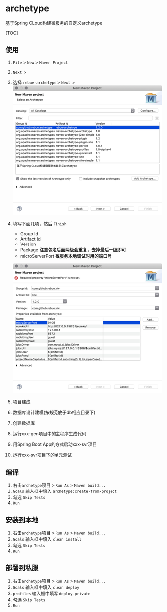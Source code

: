# archetype

基于Spring CLoud构建微服务的自定义archetype

[TOC]

## 使用

1. `File` > `New` > `Maven Project`
2. `Next >`
3. 选择 `rebue-archetype` > `Next >`
   ![选择archetype](./img/选择archetype.png)
4. 填写下面几项，然后 `Finish`
   - Group Id
   - Artifact Id
   - Version
   - Package **注意包名后面两级会重复，去掉最后一级即可**
   - microServerPort **微服务本地调试时用的端口号**

   ![配置参数](./img/配置参数.png)
5. 项目建成
6. 数据库设计建模(按规范放于db相应目录下)
7. 创建数据库
8. 运行xxx-gen项目中的主程序生成代码
9. 用Spring Boot App的方式启动xxx-svr项目
10. 运行xxx-svr项目下的单元测试

## 编译

1. 右击`archetype`项目 > `Run As` > `Maven build...`
2. `Goals` 输入框中填入 `archetype:create-from-project`
3. 勾选 `Skip Tests`
4. `Run`

## 安装到本地

1. 右击`archetype`项目 > `Run As` > `Maven build...`
2. `Goals` 输入框中填入 `clean install`
3. 勾选 `Skip Tests`
4. `Run`

## 部署到私服

1. 右击`archetype`项目 > `Run As` > `Maven build...`
2. `Goals` 输入框中填入 `clean deploy`
3. `profiles` 输入框中填写 `deploy-private`
4. 勾选 `Skip Tests`
5. `Run`
